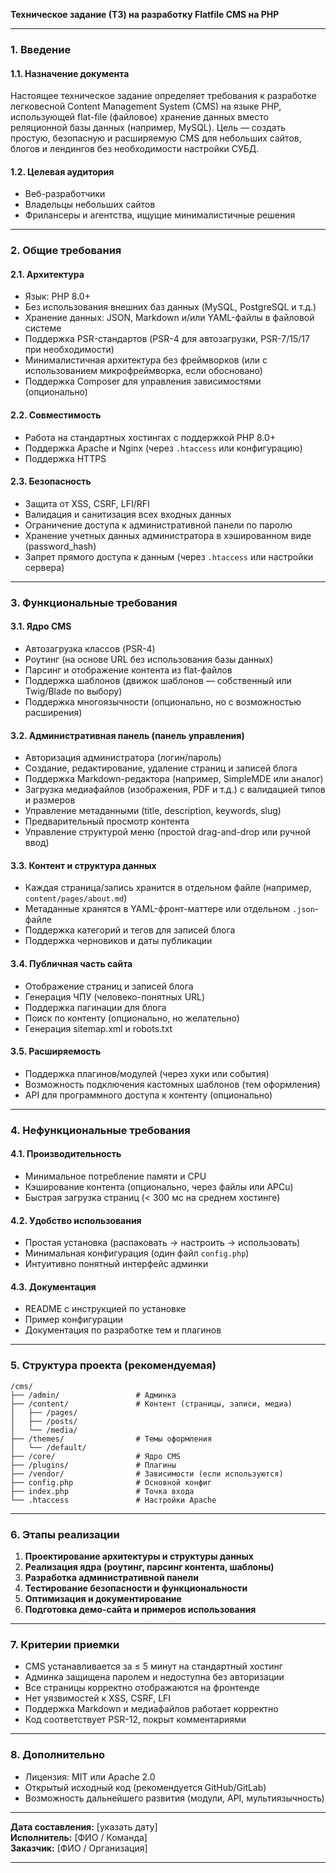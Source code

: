 **Техническое задание (ТЗ) на разработку Flatfile CMS на PHP**

---

### 1. Введение

#### 1.1. Назначение документа
Настоящее техническое задание определяет требования к разработке легковесной Content Management System (CMS) на языке PHP, использующей flat-file (файловое) хранение данных вместо реляционной базы данных (например, MySQL). Цель — создать простую, безопасную и расширяемую CMS для небольших сайтов, блогов и лендингов без необходимости настройки СУБД.

#### 1.2. Целевая аудитория
- Веб-разработчики
- Владельцы небольших сайтов
- Фрилансеры и агентства, ищущие минималистичные решения

---

### 2. Общие требования

#### 2.1. Архитектура
- Язык: PHP 8.0+
- Без использования внешних баз данных (MySQL, PostgreSQL и т.д.)
- Хранение данных: JSON, Markdown и/или YAML-файлы в файловой системе
- Поддержка PSR-стандартов (PSR-4 для автозагрузки, PSR-7/15/17 при необходимости)
- Минималистичная архитектура без фреймворков (или с использованием микрофреймворка, если обосновано)
- Поддержка Composer для управления зависимостями (опционально)

#### 2.2. Совместимость
- Работа на стандартных хостингах с поддержкой PHP 8.0+
- Поддержка Apache и Nginx (через `.htaccess` или конфигурацию)
- Поддержка HTTPS

#### 2.3. Безопасность
- Защита от XSS, CSRF, LFI/RFI
- Валидация и санитизация всех входных данных
- Ограничение доступа к административной панели по паролю
- Хранение учетных данных администратора в хэшированном виде (password_hash)
- Запрет прямого доступа к данным (через `.htaccess` или настройки сервера)

---

### 3. Функциональные требования

#### 3.1. Ядро CMS
- Автозагрузка классов (PSR-4)
- Роутинг (на основе URL без использования базы данных)
- Парсинг и отображение контента из flat-файлов
- Поддержка шаблонов (движок шаблонов — собственный или Twig/Blade по выбору)
- Поддержка многоязычности (опционально, но с возможностью расширения)

#### 3.2. Административная панель (панель управления)
- Авторизация администратора (логин/пароль)
- Создание, редактирование, удаление страниц и записей блога
- Поддержка Markdown-редактора (например, SimpleMDE или аналог)
- Загрузка медиафайлов (изображения, PDF и т.д.) с валидацией типов и размеров
- Управление метаданными (title, description, keywords, slug)
- Предварительный просмотр контента
- Управление структурой меню (простой drag-and-drop или ручной ввод)

#### 3.3. Контент и структура данных
- Каждая страница/запись хранится в отдельном файле (например, `content/pages/about.md`)
- Метаданные хранятся в YAML-фронт-маттере или отдельном `.json`-файле
- Поддержка категорий и тегов для записей блога
- Поддержка черновиков и даты публикации

#### 3.4. Публичная часть сайта
- Отображение страниц и записей блога
- Генерация ЧПУ (человеко-понятных URL)
- Поддержка пагинации для блога
- Поиск по контенту (опционально, но желательно)
- Генерация sitemap.xml и robots.txt

#### 3.5. Расширяемость
- Поддержка плагинов/модулей (через хуки или события)
- Возможность подключения кастомных шаблонов (тем оформления)
- API для программного доступа к контенту (опционально)

---

### 4. Нефункциональные требования

#### 4.1. Производительность
- Минимальное потребление памяти и CPU
- Кэширование контента (опционально, через файлы или APCu)
- Быстрая загрузка страниц (< 300 мс на среднем хостинге)

#### 4.2. Удобство использования
- Простая установка (распаковать → настроить → использовать)
- Минимальная конфигурация (один файл `config.php`)
- Интуитивно понятный интерфейс админки

#### 4.3. Документация
- README с инструкцией по установке
- Пример конфигурации
- Документация по разработке тем и плагинов

---

### 5. Структура проекта (рекомендуемая)

```
/cms/
├── /admin/                 # Админка
├── /content/               # Контент (страницы, записи, медиа)
│   ├── /pages/
│   ├── /posts/
│   └── /media/
├── /themes/                # Темы оформления
│   └── /default/
├── /core/                  # Ядро CMS
├── /plugins/               # Плагины
├── /vendor/                # Зависимости (если используются)
├── config.php              # Основной конфиг
├── index.php               # Точка входа
└── .htaccess               # Настройки Apache
```

---

### 6. Этапы реализации

1. **Проектирование архитектуры и структуры данных**
2. **Реализация ядра (роутинг, парсинг контента, шаблоны)**
3. **Разработка административной панели**
4. **Тестирование безопасности и функциональности**
5. **Оптимизация и документирование**
6. **Подготовка демо-сайта и примеров использования**

---

### 7. Критерии приемки

- CMS устанавливается за ≤ 5 минут на стандартный хостинг
- Админка защищена паролем и недоступна без авторизации
- Все страницы корректно отображаются на фронтенде
- Нет уязвимостей к XSS, CSRF, LFI
- Поддержка Markdown и медиафайлов работает корректно
- Код соответствует PSR-12, покрыт комментариями

---

### 8. Дополнительно

- Лицензия: MIT или Apache 2.0
- Открытый исходный код (рекомендуется GitHub/GitLab)
- Возможность дальнейшего развития (модули, API, мультиязычность)

---

**Дата составления:** [указать дату]  
**Исполнитель:** [ФИО / Команда]  
**Заказчик:** [ФИО / Организация]

--- 

